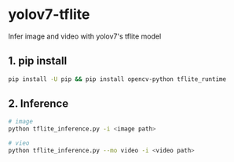 # yolov7-tflite
Infer image and video with yolov7's tflite model

## 1. pip install
```bash
pip install -U pip && pip install opencv-python tflite_runtime
```
## 2. Inference
```bash
# image
python tflite_inference.py -i <image path>

# vieo
python tflite_inference.py --mo video -i <video path>
```
